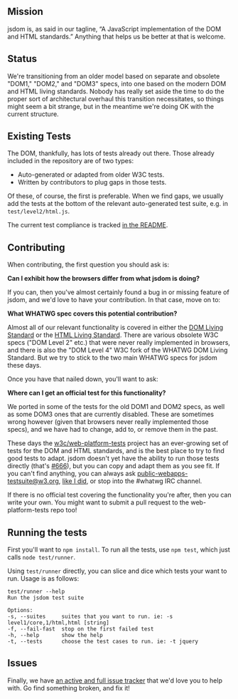 ## Mission

jsdom is, as said in our tagline, “A JavaScript implementation of the DOM and HTML standards.” Anything that helps us be better at that is welcome.

## Status

We're transitioning from an older model based on separate and obsolete "DOM1," "DOM2," and "DOM3" specs, into one based on the modern DOM and HTML living standards. Nobody has really set aside the time to do the proper sort of architectural overhaul this transition necessitates, so things might seem a bit strange, but in the meantime we're doing OK with the current structure.

## Existing Tests

The DOM, thankfully, has lots of tests already out there. Those already included in the repository are of two types:

* Auto-generated or adapted from older W3C tests.
* Written by contributors to plug gaps in those tests.

Of these, of course, the first is preferable. When we find gaps, we usually add the tests at the bottom of the relevant auto-generated test suite, e.g. in `test/level2/html.js`.

The current test compliance is tracked [in the README](https://github.com/tmpvar/jsdom#test-compliance).

## Contributing

When contributing, the first question you should ask is:

**Can I exhibit how the browsers differ from what jsdom is doing?**

If you can, then you've almost certainly found a bug in or missing feature of jsdom, and we'd love to have your contribution. In that case, move on to:

**What WHATWG spec covers this potential contribution?**

Almost all of our relevant functionality is covered in either the [DOM Living Standard](http://dom.spec.whatwg.org/) or the [HTML Living Standard](http://www.whatwg.org/specs/web-apps/current-work/). There are various obsolete W3C specs ("DOM Level 2" etc.) that were never really implemented in browsers, and there is also the "DOM Level 4" W3C fork of the WHATWG DOM Living Standard. But we try to stick to the two main WHATWG specs for jsdom these days.

Once you have that nailed down, you'll want to ask:

**Where can I get an official test for this functionality?**

We ported in some of the tests for the old DOM1 and DOM2 specs, as well as some DOM3 ones that are currently disabled. These are sometimes wrong however (given that browsers never really implemented those specs), and we have had to change, add to, or remove them in the past.

These days the [w3c/web-platform-tests](https://github.com/w3c/web-platform-tests) project has an ever-growing set of tests for the DOM and HTML standards, and is the best place to try to find good tests to adapt. jsdom doesn't yet have the ability to run those tests directly (that's [#666](https://github.com/tmpvar/jsdom/issues/666)), but you can copy and adapt them as you see fit. If you can't find anything, you can always ask [public-webapps-testsuite@w3.org](mailto:public-webapps-testsuite@w3.org), [like I did](http://lists.w3.org/Archives/Public/public-webapps-testsuite/2012Aug/0001.html), or stop into the #whatwg IRC channel.

If there is no official test covering the functionality you're after, then you can write your own. You might want to submit a pull request to the web-platform-tests repo too!

## Running the tests

First you'll want to `npm install`. To run all the tests, use `npm test`, which just calls `node test/runner`.

Using `test/runner` directly, you can slice and dice which tests your want to run. Usage is as follows:

```
test/runner --help
Run the jsdom test suite

Options:
-s, --suites     suites that you want to run. ie: -s level1/core,1/html,html [string]
-f, --fail-fast  stop on the first failed test
-h, --help       show the help
-t, --tests      choose the test cases to run. ie: -t jquery
```

## Issues

Finally, we have [an active and full issue tracker](https://github.com/tmpvar/jsdom/issues) that we'd love you to help with. Go find something broken, and fix it!

